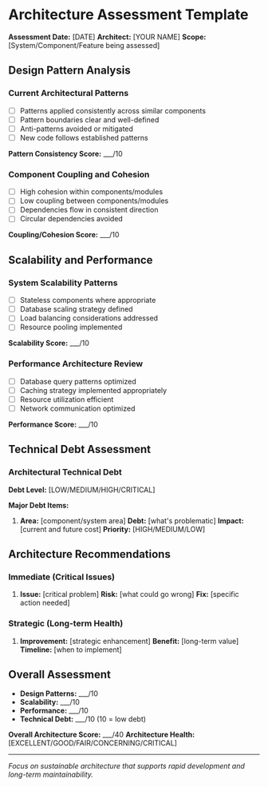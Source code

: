 # Architecture Assessment Template

**Assessment Date:** [DATE]
**Architect:** [YOUR NAME]
**Scope:** [System/Component/Feature being assessed]

## Design Pattern Analysis

### Current Architectural Patterns
- [ ] Patterns applied consistently across similar components
- [ ] Pattern boundaries clear and well-defined
- [ ] Anti-patterns avoided or mitigated
- [ ] New code follows established patterns

**Pattern Consistency Score:** ___/10

### Component Coupling and Cohesion
- [ ] High cohesion within components/modules
- [ ] Low coupling between components/modules
- [ ] Dependencies flow in consistent direction
- [ ] Circular dependencies avoided

**Coupling/Cohesion Score:** ___/10

## Scalability and Performance

### System Scalability Patterns
- [ ] Stateless components where appropriate
- [ ] Database scaling strategy defined
- [ ] Load balancing considerations addressed
- [ ] Resource pooling implemented

**Scalability Score:** ___/10

### Performance Architecture Review
- [ ] Database query patterns optimized
- [ ] Caching strategy implemented appropriately
- [ ] Resource utilization efficient
- [ ] Network communication optimized

**Performance Score:** ___/10

## Technical Debt Assessment

### Architectural Technical Debt
**Debt Level:** [LOW/MEDIUM/HIGH/CRITICAL]

**Major Debt Items:**
1. **Area:** [component/system area]
   **Debt:** [what's problematic]
   **Impact:** [current and future cost]
   **Priority:** [HIGH/MEDIUM/LOW]

## Architecture Recommendations

### Immediate (Critical Issues)
1. **Issue:** [critical problem]
   **Risk:** [what could go wrong]
   **Fix:** [specific action needed]

### Strategic (Long-term Health)
1. **Improvement:** [strategic enhancement]
   **Benefit:** [long-term value]
   **Timeline:** [when to implement]

## Overall Assessment
- **Design Patterns:** ___/10
- **Scalability:** ___/10
- **Performance:** ___/10
- **Technical Debt:** ___/10 (10 = low debt)

**Overall Architecture Score:** ___/40
**Architecture Health:** [EXCELLENT/GOOD/FAIR/CONCERNING/CRITICAL]

---
*Focus on sustainable architecture that supports rapid development and long-term maintainability.*
